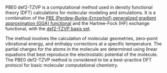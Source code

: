 PBE0 def2-TZVP is a computational method used in density functional theory (DFT) calculations for molecular modeling and simulations. It is a combination of the [PBE (Perdew-Burke-Ernzerhof) generalized gradient approximation (GGA) functional](https://journals.aps.org/prl/pdf/10.1103/PhysRevLett.77.3865) and the Hartree-Fock (HF) exchange functional, with the [def2-TZVP basis set](https://gaussian.com/basissets/).

The method involves the calculation of molecular geometries, zero-point vibrational energy, and enthalpy corrections at a specific temperature. The partial charges for the atoms in the molecule are determined using linear equations that best reproduce the electrostatic potential of the molecule. The PBE0 def2-TZVP method is considered to be a best-practice DFT protocol for basic molecular computational chemistry.

